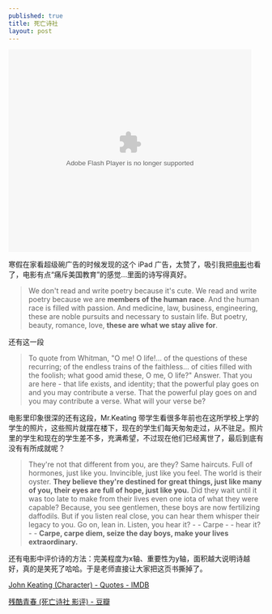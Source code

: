 ```yaml
---
published: true
title: 死亡诗社
layout: post
---
```


<embed src="http://player.youku.com/player.php/sid/XNjYwOTg0OTIw/v.swf" allowFullScreen="true" quality="high" width="480" height="400" align="middle" allowScriptAccess="always" type="application/x-shockwave-flash"></embed>

寒假在家看超级碗广告的时候发现的这个 iPad 广告，太赞了，吸引我把[电影](http://movie.douban.com/subject/1291548/)也看了，电影有点“痛斥美国教育”的感觉...里面的诗写得真好。

> We don't read and write poetry because it's cute. We read and write poetry because we are **members of the human race**. And the human race is filled with passion. And medicine, law, business, engineering, these are noble pursuits and necessary to sustain life. But poetry, beauty, romance, love, **these are what we stay alive for**.

还有这一段

> To quote from Whitman, "O me! O life!... of the questions of these recurring; of the endless trains of the faithless... of cities filled with the foolish; what good amid these, O me, O life?" Answer. That you are here - that life exists, and identity; that the powerful play goes on and you may contribute a verse. That the powerful play goes on and you may contribute a verse. What will your verse be?

电影里印象很深的还有这段，Mr.Keating 带学生看很多年前也在这所学校上学的学生的照片，这些照片就摆在楼下，现在的学生们每天匆匆走过，从不驻足。照片里的学生和现在的学生差不多，充满希望，不过现在他们已经离世了，最后到底有没有有所成就呢？

> They're not that different from you, are they? Same haircuts. Full of hormones, just like you. Invincible, just like you feel. The world is their oyster. **They believe they're destined for great things, just like many of you, their eyes are full of hope, just like you.** Did they wait until it was too late to make from their lives even one iota of what they were capable? Because, you see gentlemen, these boys are now fertilizing daffodils. But if you listen real close, you can hear them whisper their legacy to you. Go on, lean in. Listen, you hear it? - - Carpe - - hear it? - - **Carpe, carpe diem, seize the day boys, make your lives extraordinary.**

还有电影中评价诗的方法：完美程度为x轴、重要性为y轴，面积越大说明诗越好，真的是笑死了哈哈。于是老师直接让大家把这页书撕掉了。


[John Keating (Character) - Quotes - IMDB](http://www.imdb.com/character/ch0004782/quotes)

[残酷青春 (死亡诗社 影评) - 豆瓣](http://movie.douban.com/review/1690137/)